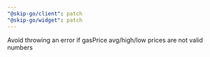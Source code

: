 ```yaml
---
"@skip-go/client": patch
"@skip-go/widget": patch
---
```


Avoid throwing an error if gasPrice avg/high/low prices are not valid numbers
